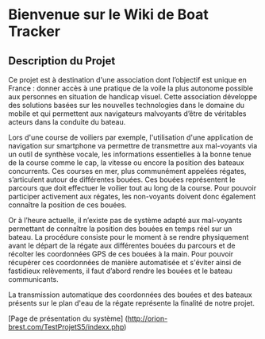 # Bienvenue sur le Wiki de Boat Tracker

## Description du Projet
Ce projet est à destination d'une association dont l’objectif est unique en France : donner accès à une pratique de la voile la plus autonome possible aux personnes en situation de handicap visuel. Cette association développe des solutions basées sur les nouvelles technologies dans le domaine du mobile et qui permettent aux navigateurs malvoyants d’être de véritables acteurs dans la conduite du bateau. 

Lors d'une course de voiliers par exemple, l'utilisation d'une application de navigation sur smartphone va permettre de transmettre aux mal-voyants via un outil de synthèse vocale, les informations essentielles à la bonne tenue de la course comme le cap, la vitesse ou encore la position des bateaux concurrents. Ces courses en mer, plus communément appelées régates, s’articulent autour de différentes bouées. Ces bouées représentent le parcours que doit effectuer le voilier tout au long de la course. Pour pouvoir participer activement aux régates, les non-voyants doivent donc également connaître la position de ces bouées. 

Or à l’heure actuelle, il n’existe pas de système adapté aux mal-voyants permettant de connaître la position des bouées en temps réel sur un bateau. La procédure consiste pour le moment à se rendre physiquement avant le départ de la régate aux différentes bouées du parcours et de récolter les coordonnées GPS de ces bouées à la main. Pour pouvoir récupérer ces coordonnées de manière automatisée et s'éviter ainsi de fastidieux relèvements, il faut d’abord rendre les bouées et le bateau communicants. 

La transmission automatique des coordonnées des bouées et des bateaux présents sur le plan d'eau de la régate représente la finalité de notre projet.

[Page de présentation du système] (http://orion-brest.com/TestProjetS5/indexx.php)